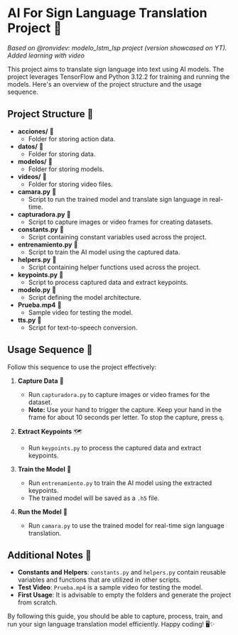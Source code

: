 
# AI For Sign Language Translation Project 👐

*Based on @ronvidev: modelo_lstm_lsp project (version showcased on YT). Added learning with video*

This project aims to translate sign language into text using AI models. The project leverages TensorFlow and Python 3.12.2 for training and running the models. Here's an overview of the project structure and the usage sequence.

## Project Structure 📂

-   **acciones/** 📁
    -   Folder for storing action data.
-   **datos/** 📁
    -   Folder for storing data.
-   **modelos/** 📁
    -   Folder for storing models.
-   **videos/** 📁
    -   Folder for storing video files.
-   **camara.py** 📄
    -   Script to run the trained model and translate sign language in real-time.
-   **capturadora.py** 📄
    -   Script to capture images or video frames for creating datasets.
-   **constants.py** 📄
    -   Script containing constant variables used across the project.
-   **entrenamiento.py** 📄
    -   Script to train the AI model using the captured data.
-   **helpers.py** 📄
    -   Script containing helper functions used across the project.
-   **keypoints.py** 📄
    -   Script to process captured data and extract keypoints.
-   **modelo.py** 📄
    -   Script defining the model architecture.
-   **Prueba.mp4** 🎥
    -   Sample video for testing the model.
-   **tts.py** 📄
    -   Script for text-to-speech conversion.

## Usage Sequence 🔄

Follow this sequence to use the project effectively:

1.  **Capture Data** 📸
    
    -   Run `capturadora.py` to capture images or video frames for the dataset.
    -   **Note:** Use your hand to trigger the capture. Keep your hand in the frame for about 10 seconds per letter. To stop the capture, press `q`.
2.  **Extract Keypoints** 🗺️
    
    -   Run `keypoints.py` to process the captured data and extract keypoints.
3.  **Train the Model** 🧠
    
    -   Run `entrenamiento.py` to train the AI model using the extracted keypoints.
    -   The trained model will be saved as a `.h5` file.
4.  **Run the Model** 🚀
    
    -   Run `camara.py` to use the trained model for real-time sign language translation.

## Additional Notes 📝

-   **Constants and Helpers**: `constants.py` and `helpers.py` contain reusable variables and functions that are utilized in other scripts.
-   **Test Video**: `Prueba.mp4` is a sample video for testing the model.
-   **First Usage**: It is advisable to empty the folders and generate the project from scratch.

By following this guide, you should be able to capture, process, train, and run your sign language translation model efficiently. Happy coding! 🖥️✨
